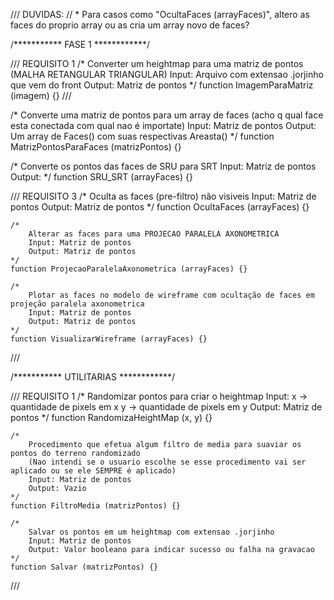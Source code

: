 /// DUVIDAS:
// * Para casos como "OcultaFaces (arrayFaces)", altero as faces do proprio array ou as cria um array novo de faces?

/*********** FASE 1 ************/

/// REQUISITO 1
    /*
        Converter um heightmap para uma matriz de pontos (MALHA RETANGULAR TRIANGULAR)
        Input: Arquivo com extensao .jorjinho que vem do front
        Output: Matriz de pontos
    */
    function ImagemParaMatriz (imagem) {}
///

/*
    Converte uma matriz de pontos para um array de faces
        (acho q qual face esta conectada com qual nao é importate)
    Input: Matriz de pontos
    Output: Um array de Faces() com suas respectivas Areasta()
*/
function MatrizPontosParaFaces (matrizPontos) {}

/*
    Converte os pontos das faces de SRU para SRT
    Input: Matriz de pontos
    Output: 
*/
function SRU_SRT (arrayFaces) {}

/// REQUISITO 3
    /*
        Oculta as faces (pre-filtro) não visiveis
        Input: Matriz de pontos
        Output: Matriz de pontos
    */
    function OcultaFaces (arrayFaces) {}

    /*
        Alterar as faces para uma PROJECAO PARALELA AXONOMETRICA
        Input: Matriz de pontos
        Output: Matriz de pontos
    */
    function ProjecaoParalelaAxonometrica (arrayFaces) {}

    /*
        Plotar as faces no modelo de wireframe com ocultação de faces em projeção paralela axonometrica
        Input: Matriz de pontos
        Output: Matriz de pontos
    */
    function VisualizarWireframe (arrayFaces) {}
///

/*********** UTILITARIAS ************/

/// REQUISITO 1
    /*
        Randomizar pontos para criar o heightmap
        Input:  x -> quantidade de pixels em x
                y -> quantidade de pixels em y
        Output: Matriz de pontos
    */
    function RandomizaHeightMap (x, y) {}

    /*
        Procedimento que efetua algum filtro de media para suaviar os pontos do terreno randomizado
        (Nao intendi se o usuario escolhe se esse procedimento vai ser aplicado ou se ele SEMPRE é aplicado)
        Input: Matriz de pontos
        Output: Vazio
    */
    function FiltroMedia (matrizPontos) {}

    /*
        Salvar os pontos em um heightmap com extensao .jorjinho
        Input: Matriz de pontos
        Output: Valor booleano para indicar sucesso ou falha na gravacao
    */
    function Salvar (matrizPontos) {}
///
